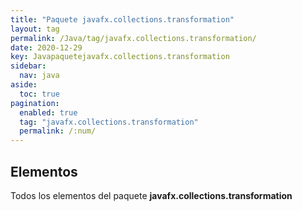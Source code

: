 ```yaml
---
title: "Paquete javafx.collections.transformation"
layout: tag
permalink: /Java/tag/javafx.collections.transformation/
date: 2020-12-29
key: Javapaquetejavafx.collections.transformation
sidebar: 
  nav: java
aside: 
  toc: true
pagination: 
  enabled: true
  tag: "javafx.collections.transformation"
  permalink: /:num/
---
```


<h2>Elementos</h2>
Todos los elementos del paquete <strong>javafx.collections.transformation</strong>

